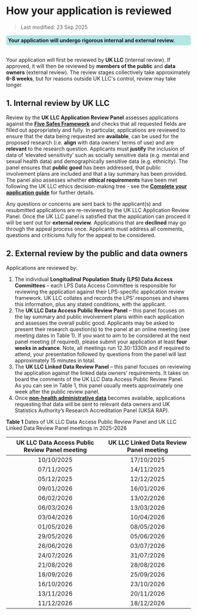 # How your application is reviewed 
>Last modified: 23 Sep 2025
<div style="background-color: rgba(0, 178, 169, 0.3); padding: 5px; border-radius: 5px;"><strong>Your application will undergo rigorous internal and external review.</strong></div>
<br>

Your application will first be reviewed by **UK LLC** (internal review). If approved, it will then be reviewed by **members of the public** and **data owners** (external review). The review stages collectively take approximately **6-8 weeks**, but for reasons outside UK LLC's control, review may take longer. 


## 1. Internal review by UK LLC
Review by the **UK LLC Application Review Panel** assesses applications against the [**Five Safes Framework**](https://ukdataservice.ac.uk/help/secure-lab/what-is-the-five-safes-framework/) and checks that all requested fields are filled out appropriately and fully. In particular, applications are reviewed to ensure that the data being requested are **available**, can be used for the proposed research (i.e. **align** with data owners’ terms of use) and are **relevant** to the research question. Applicants must **justify** the inclusion of data of ‘elevated sensitivity’ such as socially sensitive data (e.g. mental and sexual health data) and demographically sensitive data (e.g. ethnicity). The panel ensures that **public good** has been addressed, that public involvement plans are included and that a lay summary has been provided. The panel also assesses whether **ethical requirements** have been met following the UK LLC ethics decision-making tree - see the [**Complete your application guide**](../Applying/application.md) for further details.

Any questions or concerns are sent back to the applicant(s) and resubmitted applications are re-reviewed by the UK LLC Application Review Panel. Once the UK LLC panel is satisfied that the application can proceed it will be sent out for **external review**. Applications that are **declined** may go through the appeal process once. Applicants must address all comments, questions and criticisms fully for the appeal to be considered. 

## 2. External review by the public and data owners
Applications are reviewed by:
1)	The individual **Longitudinal Population Study (LPS) Data Access Committees** – each LPS Data Access Committee is responsible for reviewing the application against their LPS-specific application review framework. UK LLC collates and records the LPS’ responses and shares this information, plus any stated conditions, with the applicant.
2)	The **UK LLC Data Access Public Review Panel** – this panel focuses on the lay summary and public involvement plans within each application and assesses the overall public good. Applicants may be asked to present their research question(s) to the panel at an online meeting (see meeting dates in Table 1). If you want to aim to be considered at the next panel meeting (if required), please submit your application at least **four weeks in advance**. Note, all meetings run 12.30-1330h and if required to attend, your presentation followed by questions from the panel will last approximately 15 minutes in total. 
3)	The **UK LLC Linked Data Review Panel** – this panel focuses on reviewing the application against the linked data owners’ requirements. It takes on board the comments of the UK LLC Data Access Public Review Panel. As you can see in Table 1, this panel usually meets approximately one week after the public review panel. 
4) Once [**non-health administrative data**](../../linked_admin_data/admin_data.md) becomes available, applications requesting that data will be sent to relevant data owners and UK Statistics Authority’s Research Accreditation Panel (UKSA RAP).



**Table 1** Dates of UK LLC Data Access Public Review Panel and UK LLC Linked Data Review Panel meetings in 2025-2026

| **UK LLC Data Access Public Review Panel meeting**|**UK LLC Linked Data Review Panel meeting**|
|:---:|:---:|
|10/10/2025|17/10/2025|
|07/11/2025|14/11/2025|
|05/12/2025|12/12/2025|
|09/01/2026|16/01/2026|
|06/02/2026|13/02/2026|
|06/03/2026|13/03/2026|
|03/04/2026|10/04/2026|
|01/05/2026|08/05/2026|
|29/05/2026|05/06/2026|
|26/06/2026|03/07/2026|
|24/07/2026|31/07/2026|
|21/08/2026|28/08/2026|
|18/09/2026|25/09/2026|
|16/10/2026|23/10/2026|
|13/11/2026|20/11/2026|
|11/12/2026|18/12/2026|
